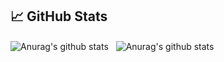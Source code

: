 ## &#x1f4c8; GitHub Stats

<p>
<img align="center" src="https://github-readme-stats.vercel.app/api/top-langs/?username=RyotaYuki&hide=java,html,ShaderLab&theme=radical&line_height=27" alt="Anurag's github stats" />  &nbsp;  <img align="center" src="https://github-readme-stats.vercel.app/api?username=RyotaYuki&show_icons=true&theme=radical&line_height=27" alt="Anurag's github stats" />
</p> 

<!--
**RyotaYuki/RyotaYuki** is a ✨ _special_ ✨ repository because its `README.md` (this file) appears on your GitHub profile.

Here are some ideas to get you started:

- 🔭 I’m currently working on ...
- 🌱 I’m currently learning ...
- 👯 I’m looking to collaborate on ...
- 🤔 I’m looking for help with ...
- 💬 Ask me about ...
- 📫 How to reach me: ...
- 😄 Pronouns: ...
- ⚡ Fun fact: ...
-->
